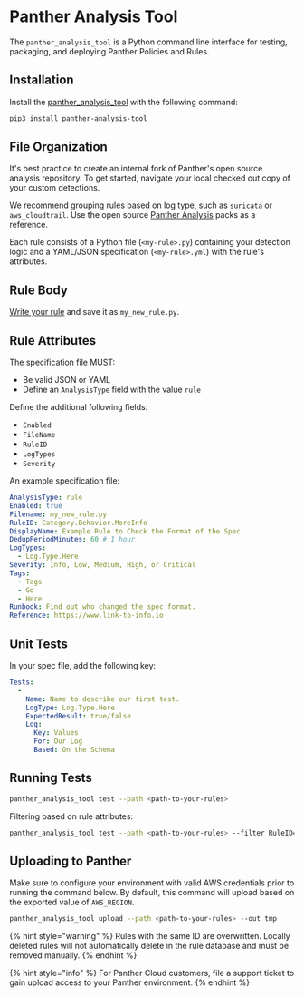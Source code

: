 # Panther Analysis Tool

The `panther_analysis_tool` is a Python command line interface  for testing, packaging, and deploying Panther Policies and Rules.

## Installation

Install the [panther_analysis_tool](https://github.com/panther-labs/panther_analysis_tool) with the following command:

```bash
pip3 install panther-analysis-tool
```

## File Organization

It's best practice to create an internal fork of Panther's open source analysis repository. To get started, navigate your local checked out copy of your custom detections.

We recommend grouping rules based on log type, such as `suricata` or `aws_cloudtrail`. Use the open source [Panther Analysis](https://github.com/panther-labs/panther-analysis) packs as a reference.

Each rule consists of a Python file (`<my-rule>.py`) containing your detection logic and a YAML/JSON specification (`<my-rule>.yml`) with the rule's attributes.

## Rule Body

[Write your rule](log-analysis/rules/README.md) and save it as `my_new_rule.py`.

## Rule Attributes

The specification file MUST:

* Be valid JSON or YAML
* Define an `AnalysisType` field with the value `rule`

Define the additional following fields:
* `Enabled`
* `FileName`
* `RuleID`
* `LogTypes`
* `Severity`

An example specification file:

```yml
AnalysisType: rule
Enabled: true
Filename: my_new_rule.py
RuleID: Category.Behavior.MoreInfo
DisplayName: Example Rule to Check the Format of the Spec
DedupPeriodMinutes: 60 # 1 hour
LogTypes:
  - Log.Type.Here
Severity: Info, Low, Medium, High, or Critical
Tags:
  - Tags
  - Go
  - Here
Runbook: Find out who changed the spec format.
Reference: https://www.link-to-info.io
```

## Unit Tests

In your spec file, add the following key:

```yml
Tests:
  -
    Name: Name to describe our first test.
    LogType: Log.Type.Here
    ExpectedResult: true/false
    Log:
      Key: Values
      For: Our Log
      Based: On the Schema
```

## Running Tests

```bash
panther_analysis_tool test --path <path-to-your-rules>
```

Filtering based on rule attributes:

```bash
panther_analysis_tool test --path <path-to-your-rules> --filter RuleID=Category.Behavior.MoreInfo
```

## Uploading to Panther

Make sure to configure your environment with valid AWS credentials prior to running the command below. By default, this command will upload based on the exported value of `AWS_REGION`.

```bash
panther_analysis_tool upload --path <path-to-your-rules> --out tmp
```

{% hint style="warning" %}
Rules with the same ID are overwritten. Locally deleted rules will not automatically delete in the rule database and must be removed manually.
{% endhint %}

{% hint style="info" %}
For Panther Cloud customers, file a support ticket to gain upload access to your Panther environment.
{% endhint %}
